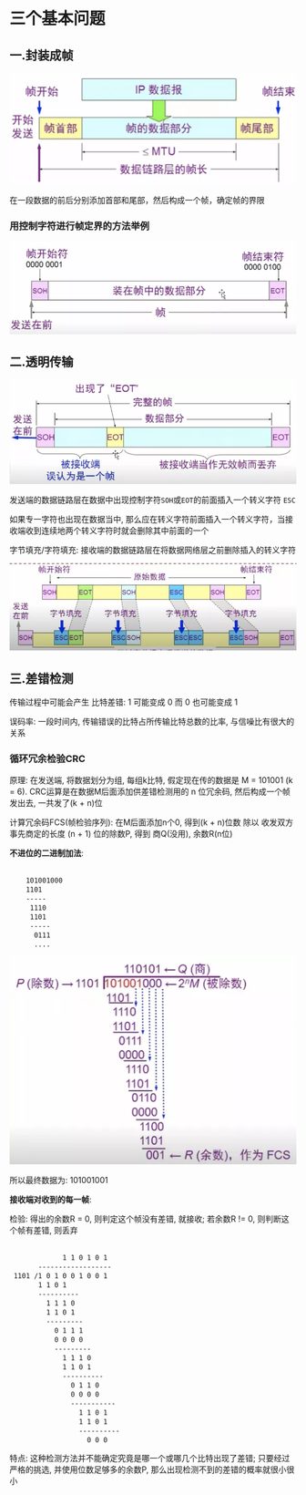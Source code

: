 # 三个基本问题

## 一.封装成帧

![三个基本问题-1.webp](./三个基本问题-1.webp)

在一段数据的前后分别添加首部和尾部，然后构成一个帧，确定帧的界限

### 用控制字符进行帧定界的方法举例

![三个基本问题-2.webp](三个基本问题-2.webp)

## 二.透明传输

![三个基本问题-3.webp](三个基本问题-3.webp)

发送端的数据链路层在数据中出现控制字符`SOH`或`EOT`的前面插入一个转义字符 `ESC`

如果专一字符也出现在数据当中, 那么应在转义字符前面插入一个转义字符，当接收端收到连续地两个转义字符时就会删除其中前面的一个

字节填充/字符填充: 接收端的数据链路层在将数据网络层之前删除插入的转义字符

![三个基本问题-4.webp](三个基本问题-4.webp)

## 三.差错检测

传输过程中可能会产生 比特差错: 1 可能变成 0 而 0 也可能变成 1

误码率: 一段时间内, 传输错误的比特占所传输比特总数的比率, 与信噪比有很大的关系

### 循环冗余检验CRC

原理: 在发送端, 将数据划分为组, 每组k比特, 假定现在传的数据是 M = 101001 (k = 6). CRC运算是在数据M后面添加供差错检测用的 n 位冗余码, 然后构成一个帧发出去, 一共发了(k + n)位

计算冗余码FCS(帧检验序列): 在M后面添加n个0, 得到(k + n)位数 除以 收发双方 事先商定的长度 (n + 1) 位的除数P, 得到 商Q(没用), 余数R(n位)

**不进位的二进制加法**:

```

    101001000
    1101
    -----
     1110   
     1101
     -----
      0111
      ....
```

![三个基本问题-5.webp](三个基本问题-5.webp)

所以最终数据为: 101001001

**接收端对收到的每一帧**:

检验: 得出的余数R = 0, 则判定这个帧没有差错, 就接收; 若余数R != 0, 则判断这个帧有差错, 则丢弃

```
        
             1 1 0 1 0 1
       ------------------
 1101 /1 0 1 0 0 1 0 0 1
       1 1 0 1
       ----------
         1 1 1 0
         1 1 0 1
         ---------
           0 1 1 1
           0 0 0 0
           ---------
             1 1 1 0
             1 1 0 1
             ----------
               0 1 1 0 
               0 0 0 0
               -----------
                 1 1 0 1
                 1 1 0 1
                 ----------
                   0 0 0

```

特点: 这种检测方法并不能确定究竟是哪一个或哪几个比特出现了差错; 只要经过严格的挑选, 并使用位数足够多的余数P, 那么出现检测不到的差错的概率就很小很小
